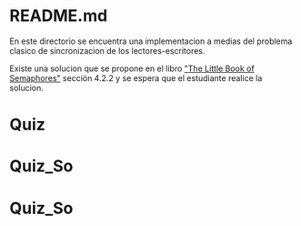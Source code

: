 # README.md

En este directorio se encuentra una implementacion a medias del problema clasico
de sincronizacion de los lectores-escritores. 

Existe una solucion que se propone en el libro 
["The Little Book of Semaphores"](http://greenteapress.com/wp/semaphores/)
sección 4.2.2 y se espera que el estudiante realice la solucion.

# Quiz
# Quiz_So
# Quiz_So

